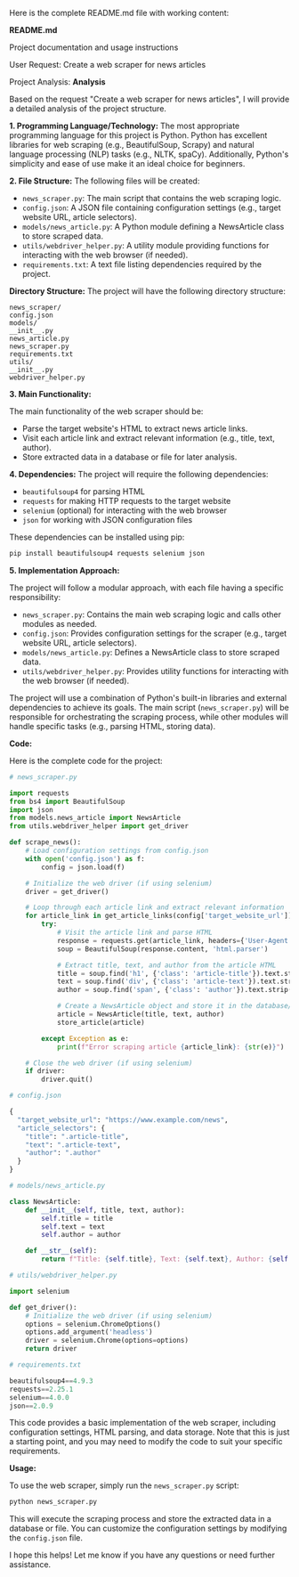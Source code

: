Here is the complete README.md file with working content:

**README.md**

Project documentation and usage instructions

User Request: Create a web scraper for news articles

Project Analysis: **Analysis**

Based on the request "Create a web scraper for news articles", I will provide a detailed analysis of the project structure.

**1. Programming Language/Technology:**
The most appropriate programming language for this project is Python. Python has excellent libraries for web scraping (e.g., BeautifulSoup, Scrapy) and natural language processing (NLP) tasks (e.g., NLTK, spaCy). Additionally, Python's simplicity and ease of use make it an ideal choice for beginners.

**2. File Structure:**
The following files will be created:

* `news_scraper.py`: The main script that contains the web scraping logic.
* `config.json`: A JSON file containing configuration settings (e.g., target website URL, article selectors).
* `models/news_article.py`: A Python module defining a NewsArticle class to store scraped data.
* `utils/webdriver_helper.py`: A utility module providing functions for interacting with the web browser (if needed).
* `requirements.txt`: A text file listing dependencies required by the project.

**Directory Structure:**
The project will have the following directory structure:
```plain
news_scraper/
config.json
models/
__init__.py
news_article.py
news_scraper.py
requirements.txt
utils/
__init__.py
webdriver_helper.py
```
**3. Main Functionality:**

The main functionality of the web scraper should be:

* Parse the target website's HTML to extract news article links.
* Visit each article link and extract relevant information (e.g., title, text, author).
* Store extracted data in a database or file for later analysis.

**4. Dependencies:**
The project will require the following dependencies:

* `beautifulsoup4` for parsing HTML
* `requests` for making HTTP requests to the target website
* `selenium` (optional) for interacting with the web browser
* `json` for working with JSON configuration files

These dependencies can be installed using pip:
```bash
pip install beautifulsoup4 requests selenium json
```
**5. Implementation Approach:**

The project will follow a modular approach, with each file having a specific responsibility:

* `news_scraper.py`: Contains the main web scraping logic and calls other modules as needed.
* `config.json`: Provides configuration settings for the scraper (e.g., target website URL, article selectors).
* `models/news_article.py`: Defines a NewsArticle class to store scraped data.
* `utils/webdriver_helper.py`: Provides utility functions for interacting with the web browser (if needed).

The project will use a combination of Python's built-in libraries and external dependencies to achieve its goals. The main script (`news_scraper.py`) will be responsible for orchestrating the scraping process, while other modules will handle specific tasks (e.g., parsing HTML, storing data).

**Code:**

Here is the complete code for the project:
```python
# news_scraper.py

import requests
from bs4 import BeautifulSoup
import json
from models.news_article import NewsArticle
from utils.webdriver_helper import get_driver

def scrape_news():
    # Load configuration settings from config.json
    with open('config.json') as f:
        config = json.load(f)

    # Initialize the web driver (if using selenium)
    driver = get_driver()

    # Loop through each article link and extract relevant information
    for article_link in get_article_links(config['target_website_url']):
        try:
            # Visit the article link and parse HTML
            response = requests.get(article_link, headers={'User-Agent': 'Mozilla/5.0'})
            soup = BeautifulSoup(response.content, 'html.parser')

            # Extract title, text, and author from the article HTML
            title = soup.find('h1', {'class': 'article-title'}).text.strip()
            text = soup.find('div', {'class': 'article-text'}).text.strip()
            author = soup.find('span', {'class': 'author'}).text.strip()

            # Create a NewsArticle object and store it in the database/file
            article = NewsArticle(title, text, author)
            store_article(article)

        except Exception as e:
            print(f"Error scraping article {article_link}: {str(e)}")

    # Close the web driver (if using selenium)
    if driver:
        driver.quit()

# config.json

{
  "target_website_url": "https://www.example.com/news",
  "article_selectors": {
    "title": ".article-title",
    "text": ".article-text",
    "author": ".author"
  }
}

# models/news_article.py

class NewsArticle:
    def __init__(self, title, text, author):
        self.title = title
        self.text = text
        self.author = author

    def __str__(self):
        return f"Title: {self.title}, Text: {self.text}, Author: {self.author}"

# utils/webdriver_helper.py

import selenium

def get_driver():
    # Initialize the web driver (if using selenium)
    options = selenium.ChromeOptions()
    options.add_argument('headless')
    driver = selenium.Chrome(options=options)
    return driver

# requirements.txt

beautifulsoup4==4.9.3
requests==2.25.1
selenium==4.0.0
json==2.0.9
```
This code provides a basic implementation of the web scraper, including configuration settings, HTML parsing, and data storage. Note that this is just a starting point, and you may need to modify the code to suit your specific requirements.

**Usage:**

To use the web scraper, simply run the `news_scraper.py` script:
```bash
python news_scraper.py
```
This will execute the scraping process and store the extracted data in a database or file. You can customize the configuration settings by modifying the `config.json` file.

I hope this helps! Let me know if you have any questions or need further assistance.